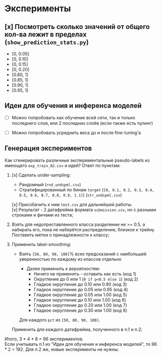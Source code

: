 # Эксперименты
## [x] Посмотреть сколько значений от общего кол-ва лежит в пределах (`show_prediction_stats.py`)
* [0, 0.05]
* [0, 0.10]
* [0, 0.15]
* [0, 0.20]
* [0.80, 1]
* [0.85, 1]
* [0.90, 1]
* [0.95, 1]

## Идеи для обучения и инференса моделей
* [ ] Можно попробовать как обучение всей сети, так и только последнего слоя, или 2 последних слоёв (если также есть пулинг)
* [ ] Можно попробовать усреднить веса до и после fine-tuning'а


## Генерация экспериментов
Как сгенерировать различные экспериментальные pseudo-labels из имеющего `exp_train_02.csv` и идей? Ответ по пунктам:
1) [x] Сделать under-sampling: 
   * Рандомный (`rnd_undspml.csv`)
   * Стратифицированный по бинам `target` (`[0, 0.1, 0.2, 0.3, 0.4, 0.5, 0.6, 0.7, 0.8, 0.9, 1.1]`) (`str_undspml.csv`)
   
   [x] Присобачить к ним `test.csv` для дальнейшей работы.  
   [x] Результат - 2 датафрейма формата `submission.csv`, но с разными строками и фичами из теста;
2) Взять для недопреставленного класса разделение не >= 0.5, а набирать его, пока не наберётся распределение, близкое к трейну. Поставить метки о принадлежности к классу;
3) Применить label-smoothing:
   * Взять `[50, 80, 90, 100]`% всех предсказаний с наибольшей уверенностью по каждому из классов отдельно
      * Далее применить к вероятностям:
         * Ничего не применять - оставить как есть     (код 1)
         * Округление до 0 или 1 (`0 if p<0.5 else 1`) (код 2)
         * Гладкое округление до 0.10 или 0.90         (код 3)
         * Гладкое округление до 0.05 или 0.95         (код 4)
         * Гладкое округление до 0.05 или 1.00         (код 5)
         * Гладкое округление до 0.10 или 1.00         (код 6)
         * Гладкое округление до 0.20 или 1.00         (код 7)
         * Гладкое округление до 0.30 или 1.00         (код 8)

      Для каждого `pct` из `[50, 80, 90, 100]`.
   
   Применить для каждого датафрейма, полученного в п.1 и п.2;


Итого, 3 * 4 * 8 = 96 экспериментов.  
Если учитывать п.1 из "Идеи для обучения и инференса моделей", то 96 * 2 = 192. Для п.2 же, новые эксперименты не нужны.  
